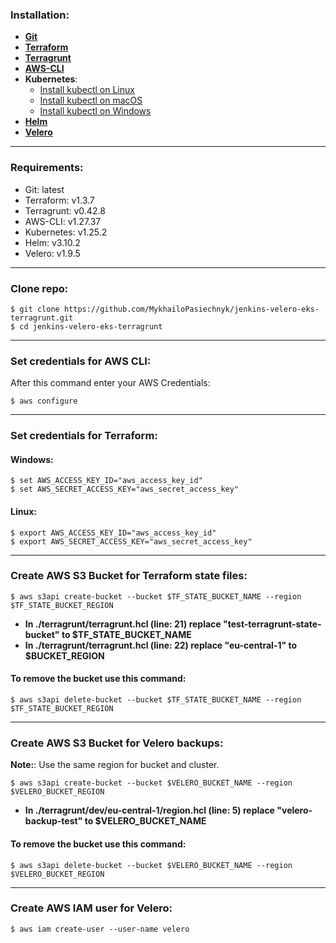 ### Installation:
- __[Git](https://git-scm.com/downloads)__
- __[Terraform](https://developer.hashicorp.com/terraform/tutorials/aws-get-started/install-cli)__
- __[Terragrunt](https://terragrunt.gruntwork.io/docs/getting-started/install/)__
- __[AWS-CLI](https://docs.aws.amazon.com/cli/latest/userguide/getting-started-install.html)__
- __Kubernetes__:
    - [Install kubectl on Linux](https://kubernetes.io/docs/tasks/tools/install-kubectl-linux/)
    - [Install kubectl on macOS](https://git-scm.com/downloads)
    - [Install kubectl on Windows](https://git-scm.com/downloads)
- __[Helm](https://helm.sh/docs/intro/install/)__
- __[Velero](https://velero.io/docs/v1.8/basic-install/)__

---

### Requirements:
- Git: latest
- Terraform: v1.3.7
- Terragrunt: v0.42.8
- AWS-CLI: v1.27.37
- Kubernetes: v1.25.2
- Helm: v3.10.2
- Velero: v1.9.5

---
### Clone repo:
```
$ git clone https://github.com/MykhailoPasiechnyk/jenkins-velero-eks-terragrunt.git
$ cd jenkins-velero-eks-terragrunt
```
---

### Set credentials for AWS CLI:
After this command enter your AWS Credentials:
```
$ aws configure
```
---

### Set credentials for Terraform:
#### Windows:
```
$ set AWS_ACCESS_KEY_ID="aws_access_key_id"
$ set AWS_SECRET_ACCESS_KEY="aws_secret_access_key"
```

#### Linux:
```
$ export AWS_ACCESS_KEY_ID="aws_access_key_id"
$ export AWS_SECRET_ACCESS_KEY="aws_secret_access_key"
```
---

### Create AWS S3 Bucket for Terraform state files:
```
$ aws s3api create-bucket --bucket $TF_STATE_BUCKET_NAME --region $TF_STATE_BUCKET_REGION
```
- __In ./terragrunt/terragrunt.hcl (line: 21) replace "test-terragrunt-state-bucket" to $TF_STATE_BUCKET_NAME__
- __In ./terragrunt/terragrunt.hcl (line: 22) replace "eu-central-1" to $BUCKET_REGION__

#### To remove the bucket use this command:
```
$ aws s3api delete-bucket --bucket $TF_STATE_BUCKET_NAME --region $TF_STATE_BUCKET_REGION
```
---
### Create AWS S3 Bucket for Velero backups:
__Note:__: Use the same region for bucket and cluster.
```
$ aws s3api create-bucket --bucket $VELERO_BUCKET_NAME --region $VELERO_BUCKET_REGION
```
- __In ./terragrunt/dev/eu-central-1/region.hcl (line: 5) replace "velero-backup-test" to $VELERO_BUCKET_NAME__

#### To remove the bucket use this command:
```
$ aws s3api delete-bucket --bucket $VELERO_BUCKET_NAME --region $VELERO_BUCKET_REGION
```
---

### Create AWS IAM user for Velero:
```
$ aws iam create-user --user-name velero
```